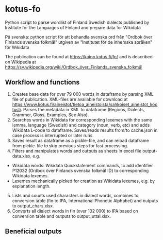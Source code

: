 # kotus-fo
Python script to parse wordlist of Finland Swedish dialects published by Institute for the Languages of Finland and prepare data for Wikidata

På svenska: python script för att behandla svenska ord från "Ordbok över Finlands svenska folkmål" utgiven av "Institutet för de inhemska språken" för Wikidata

The publication can be found at https://kaino.kotus.fi/fo/ and is described on Wikipedia at https://sv.wikipedia.org/wiki/Ordbok_över_Finlands_svenska_folkmål

## Workflow and functions
1. Creates base data for over 79 000 words in dataframe by parsing XML file of publication. XML-files are available for download at https://www.kotus.fi/aineistot/tietoa_aineistoista/sahkoiset_aineistot_kootusti. Parses the metadata in XML to dataframe (Regions, Dialects, Grammer, Gloss, Examples, See Also).
2. Searches words in Wikidata for corresponding lexemes with the same lemma, language (Swedish) and category (noun, verb, etc) and adds Wikidata L-code to dataframe. Saves/reads results from/to cache.json in case process is interrupted or later runs. 
3. Saves result as dataframe as a pickle-file, and can reload dataframe from pickle-file to skip previous steps for fast processing. 
4. Filters and manipulates words and outputs as sheets in excel file output-data.xlsx, e.g.
 * Wikidata words: Wikidata Quickstatement commands, to add identifier P12032 (Ordbok över Finlands svenska folkmål ID) to corresponding Wikidata lexemes. 
 * Lexemes mechanically picked for creation as Wikidata lexemes, e.g. by explanation length.
5. Lists and counts used characters in dialect words, combines to conversion table (fin to IPA, International Phonetic Alphabet) and outputs to output_chars.xlsx. 
6. Converts all dialect words in fin (over 132 000) to IPA based on conversion table and outputs to output_uttal.xlsx. 

## Beneficial outputs

